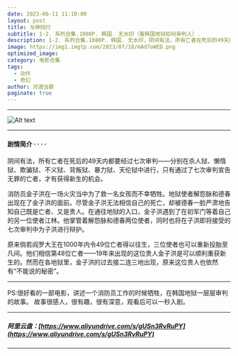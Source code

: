 ```yaml
---
date: 2023-06-11 11:10:00
layout: post
title: 与神同行
subtitle: 1-2. 系列合集.1080P. 韩国. 无水印（看韩国地狱如何审判人）.
description: 1-2. 系列合集.1080P. 韩国. 无水印，阴间有法，所有亡者在死后的49天内都要经过七次审判——分别在杀人狱、懒惰狱、欺骗狱、不义狱、背叛狱、暴力狱、天伦狱中进行，只有通过了七次审判宣告无罪的亡者，才有获得新生的机会.
image: https://img1.imgtp.com/2023/07/18/mAd7oWED.png
optimized_image: 
category: 电影合集
tags:
  - 动作
  - 奇幻
author: 对酒当歌
paginate: true
---
```


---

![Alt text](https://img1.imgtp.com/2023/07/18/aAi3l7zr.png)

---

#### 剧情简介 · · · ·

阴间有法，所有亡者在死后的49天内都要经过七次审判——分别在杀人狱、懒惰狱、欺骗狱、不义狱、背叛狱、暴力狱、天伦狱中进行，只有通过了七次审判宣告无罪的亡者，才有获得新生的机会。

消防员金子洪在一场火灾当中为了救一名女孩而不幸牺牲。地狱使者解怨脉和德春出现在了金子洪的面前。尽管金子洪无法相信自己的死亡，却被德春一脸严肃地告知自己既是亡者、又是贵人。在通往地狱的入口，金子洪遇到了在初军门等着自己的另一位使者江林。他掌管着解怨脉和德春两位使者，同时也将在子洪即将接受的七次审判中为子洪进行辩护。

原来倘若阎罗大王在1000年内令49位亡者得以往生，三位使者也可以重新投胎至凡间。他们相信第48位亡者——19年来出现的这位贵人金子洪是可以顺利重获新生的。然而在各地狱里，金子洪的过去接二连三地出现，原来这位贵人也依然有“不能说的秘密”。

---

PS:很好看的一部电影，讲述一个消防员工作的时候牺牲，在韩国地狱一层层审判的故事。
故事很感人，很有趣，很有深意，观看后可以一秒入剧。

---

##### 阿里云盘：[https://www.aliyundrive.com/s/gUSn3RvRuPY](https://www.aliyundrive.com/s/gUSn3RvRuPY)

---
